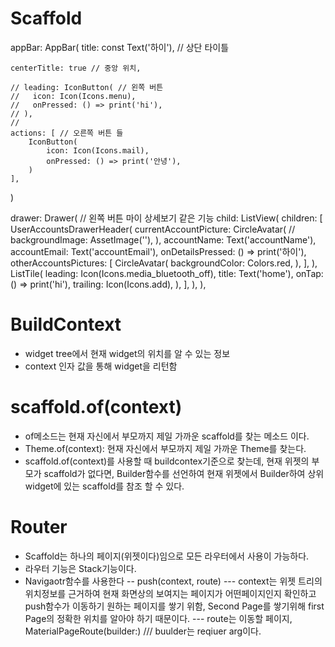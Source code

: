 # Scaffold
appBar: AppBar(
    title: const Text('하이'), // 상단 타이틀
    
    centerTitle: true // 중앙 위치,
    
    // leading: IconButton( // 왼쪽 버튼
    //   icon: Icon(Icons.menu),
    //   onPressed: () => print('hi'),
    // ),
    // 
    actions: [ // 오른쪽 버튼 들
        IconButton(
            icon: Icon(Icons.mail),
            onPressed: () => print('안녕'),
        )
    ],
)

 drawer: Drawer( // 왼쪽 버튼 마이 상세보기 같은 기능 
    child: ListView(
        children: [
        UserAccountsDrawerHeader(
            currentAccountPicture: CircleAvatar(
                // backgroundImage: AssetImage(''),
                ),
            accountName: Text('accountName'),
            accountEmail: Text('accountEmail'),
            onDetailsPressed: () => print('하이'),
            otherAccountsPictures: [
            CircleAvatar(
                backgroundColor: Colors.red,
            ),
            ],
        ),
        ListTile(
            leading: Icon(Icons.media_bluetooth_off),
            title: Text('home'),
            onTap: () => print('hi'),
            trailing: Icon(Icons.add),
        ),
        ],
    ),
),

# BuildContext
 - widget tree에서 현재 widget의 위치를 알 수 있는 정보
 - context 인자 값을 통해 widget을 리턴함

# scaffold.of(context) 
 - of메소드는 현재 자신에서 부모까지 제일 가까운 scaffold를 찾는 메소드 이다.
 - Theme.of(context): 현재 자신에서 부모까지 제일 가까운 Theme를 찾는다.
 - scaffold.of(context)를 사용할 때 buildcontex기준으로 찾는데, 현재 위젯의 부모가 scaffold가 없다면, Builder함수를 선언하여 현재 위젯에서 Builder하여 상위 widget에 있는 scaffold를 참조 할 수 있다.

# Router
 - Scaffold는 하나의 페이지(위젯이다)임으로 모든 라우터에서 사용이 가능하다.
 - 라우터 기능은 Stack기능이다.
 - Navigaotr함수를 사용한다
    -- push(context, route)
        --- context는 위젯 트리의 위치정보를 근거하여 현재 화면상의 보여지는 페이지가 어떤페이지인지 확인하고 push함수가 이동하기 원하는 페이지를 쌓기 위함, Second Page를 쌓기위해 first Page의 정확한 위치를 알아야 하기 때문이다.
        --- route는 이동할 페이지, MaterialPageRoute(builder:)
            /// buulder는 reqiuer arg이다. 